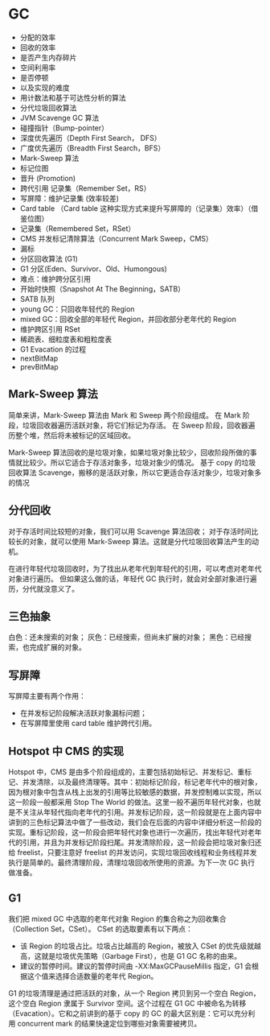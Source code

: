 # GC

- 分配的效率
- 回收的效率
- 是否产生内存碎片
- 空间利用率
- 是否停顿
- 以及实现的难度
- 用计数法和基于可达性分析的算法
- 分代垃圾回收算法
- JVM Scavenge GC 算法
- 碰撞指针（Bump-pointer）
- 深度优先遍历（Depth First Search， DFS）
- 广度优先遍历（Breadth First Search，BFS）
- Mark-Sweep 算法
- 标记位图
- 晋升 (Promotion)
- 跨代引用 记录集（Remember Set，RS）
- 写屏障：维护记录集 (效率较差)
- Card table （Card table 这种实现方式来提升写屏障的（记录集）效率）（借鉴位图）
- 记录集（Remembered Set，RSet）
- CMS 并发标记清除算法（Concurrent Mark Sweep，CMS）
- 漏标
- 分区回收算法 (G1)
- G1 分区(Eden、Survivor、Old、Humongous)
- 难点：维护跨分区引用
- 开始时快照（Snapshot At The Beginning，SATB）
- SATB 队列
- young GC：只回收年轻代的 Region
- mixed GC：回收全部的年轻代 Region，并回收部分老年代的 Region
- 维护跨区引用 RSet
- 稀疏表、细粒度表和粗粒度表
- G1 Evacation 的过程
- nextBitMap
- prevBitMap

## Mark-Sweep 算法

简单来讲，Mark-Sweep 算法由 Mark 和 Sweep 两个阶段组成。
在 Mark 阶段，垃圾回收器遍历活跃对象，将它们标记为存活。
在 Sweep 阶段，回收器遍历整个堆，然后将未被标记的区域回收。

Mark-Sweep 算法回收的是垃圾对象，如果垃圾对象比较少，回收阶段所做的事情就比较少。所以它适合于存活对象多，垃圾对象少的情况。
基于 copy 的垃圾回收算法 Scavenge，搬移的是活跃对象，所以它更适合存活对象少，垃圾对象多的情况

## 分代回收

对于存活时间比较短的对象，我们可以用 Scavenge 算法回收；
对于存活时间比较长的对象，就可以使用 Mark-Sweep 算法。这就是分代垃圾回收算法产生的动机。

在进行年轻代垃圾回收时，为了找出从老年代到年轻代的引用，可以考虑对老年代对象进行遍历。
但如果这么做的话，年轻代 GC 执行时，就会对全部对象进行遍历，分代就没意义了。

## 三色抽象

白色：还未搜索的对象；
灰色：已经搜索，但尚未扩展的对象；
黑色：已经搜索，也完成扩展的对象。

## 写屏障

写屏障主要有两个作用：
- 在并发标记阶段解决活跃对象漏标问题；
- 在写屏障里使用 card table 维护跨代引用。

## Hotspot 中 CMS 的实现

Hotspot 中，CMS 是由多个阶段组成的，主要包括初始标记、并发标记、重标记、并发清除，以及最终清理等。其中：初始标记阶段，标记老年代中的根对象，因为根对象中包含从栈上出发的引用等比较敏感的数据，并发控制难以实现，所以这一阶段一般都采用 Stop The World 的做法。这里一般不遍历年轻代对象，也就是不关注从年轻代指向老年代的引用。并发标记阶段，这一阶段就是在上面内容中讲到的三色标记算法中做了一些改动，我们会在后面的内容中详细分析这一阶段的实现。重标记阶段，这一阶段会把年轻代对象也进行一次遍历，找出年轻代对老年代的引用，并且为并发标记阶段扫尾。并发清除阶段，这一阶段会把垃圾对象归还给 freelist，只要注意好 freelist 的并发访问，实现垃圾回收线程和业务线程并发执行是简单的。最终清理阶段，清理垃圾回收所使用的资源。为下一次 GC 执行做准备。

## G1

我们把 mixed GC 中选取的老年代对象 Region 的集合称之为回收集合（Collection Set，CSet）。
CSet 的选取要素有以下两点：
- 该 Region 的垃圾占比。垃圾占比越高的 Region，被放入 CSet 的优先级就越高，这就是垃圾优先策略（Garbage First），也是 G1 GC 名称的由来。
- 建议的暂停时间。建议的暂停时间由 -XX:MaxGCPauseMillis 指定，G1 会根据这个值来选择合适数量的老年代 Region。

G1 的垃圾清理是通过把活跃的对象，从一个 Region 拷贝到另一个空白 Region，这个空白 Region 隶属于 Survivor 空间。这个过程在 G1 GC 中被命名为转移（Evacation）。它和之前讲到的基于 copy 的 GC 的最大区别是：它可以充分利用 concurrent mark 的结果快速定位到哪些对象需要被拷贝。